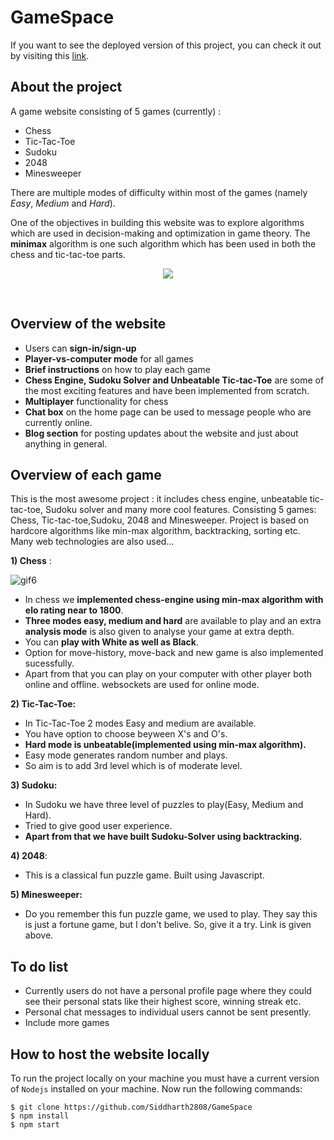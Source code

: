 # GameSpace

If you want to see the deployed version of this project, you can check it out by visiting this [link](http://gamespace-app.herokuapp.com/).

## About the project

A game website consisting of 5 games (currently) :<br>

- Chess
- Tic-Tac-Toe
- Sudoku
- 2048
- Minesweeper

There are multiple modes of difficulty within most of the games (namely _Easy_, _Medium_ and _Hard_).

One of the objectives in building this website was to explore algorithms which are used in decision-making and optimization in game theory. The **minimax** algorithm is one such algorithm which has been used in both the chess and tic-tac-toe parts.
<br/>
<p align="center">
  <img src="https://media.giphy.com/media/rzr8bVi7yUARMRLkhf/giphy.gif">
</p>
<br/>

## Overview of the website

- Users can **sign-in/sign-up**
- **Player-vs-computer mode** for all games
- **Brief instructions** on how to play each game
- **Chess Engine, Sudoku Solver and Unbeatable Tic-tac-Toe** are some of the most exciting features and have been implemented from scratch.
- **Multiplayer** functionality for chess
- **Chat box** on the home page can be used to message people who are currently online.
- **Blog section** for posting updates about the website and just about anything in general.

## Overview of each game
This is the most awesome project : it includes chess engine, unbeatable tic-tac-toe, Sudoku solver and many more cool features.
Consisting 5 games: Chess, Tic-tac-toe,Sudoku, 2048 and Minesweeper. Project is based on hardcore algorithms like min-max algorithm, backtracking, sorting etc. Many web technologies are also used...

**1) Chess** : 

![gif6](https://user-images.githubusercontent.com/76950378/126050809-523a98a4-2285-41d8-8a51-ec34b2095acb.gif)

- In chess we **implemented chess-engine using min-max algorithm with elo rating near to 1800**.
- **Three modes easy, medium and hard** are available to play and an extra **analysis mode** is also given to analyse your game at extra depth.
- You can **play with White as well as Black**.
- Option for move-history, move-back and new game is also implemented sucessfully.
- Apart from that you can play on your computer with other player both online and offline. websockets are used for online mode.

**2) Tic-Tac-Toe:**
- In Tic-Tac-Toe 2 modes Easy and medium are available.
- You have option to choose beyween X's and O's.
- **Hard mode is unbeatable(implemented using min-max algorithm).**
- Easy mode generates random number and plays.
- So aim is to add 3rd level which is of moderate level.

**3) Sudoku:**
- In Sudoku we have three level of puzzles to play(Easy, Medium and Hard).
- Tried to give good user experience.
- **Apart from that we have built Sudoku-Solver using backtracking.**

**4) 2048**: 
- This is a classical fun puzzle game. Built using Javascript.

**5) Minesweeper:**
- Do you remember this fun puzzle game, we used to play. They say this is just a fortune game, but I don't belive. So, give it a try. Link is given above.

## To do list

- Currently users do not have a personal profile page where they could see their personal stats like their highest score, winning streak etc.
- Personal chat messages to individual users cannot be sent presently.
- Include more games

## How to host the website locally

To run the project locally on your machine you must have a current version of `Nodejs` installed on your machine. Now run the following commands:

```
$ git clone https://github.com/Siddharth2808/GameSpace
$ npm install
$ npm start
```
